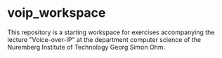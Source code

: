 # voip_workspace
This repository is a starting workspace for exercises accompanying the lecture "Voice-over-IP" at the department computer science of the Nuremberg Institute of Technology Georg Simon Ohm. 
